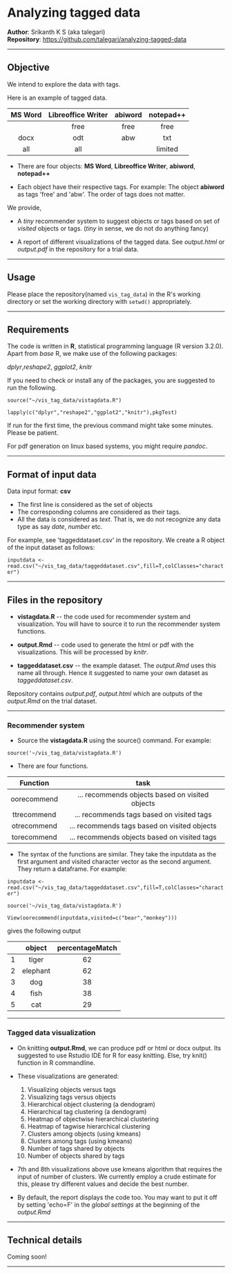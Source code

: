 # Analyzing tagged data
**Author**: Srikanth K S (aka talegari)  
**Repository**: https://github.com/talegari/analyzing-tagged-data

----

## Objective

We intend to explore the data with tags.

Here is an example of tagged data.



| MS Word | Libreoffice Writer | abiword | notepad++ |
|:---------:|:--------------------:|:---------:|:-----------:|
|         | free               | free    | free      |
| docx    | odt                | abw     | txt       |
| all     | all                |         | limited   | |




* There are four objects: **MS Word**, **Libreoffice Writer**, **abiword**, **notepad++**

* Each object have their respective tags. For example: The object **abiword** as tags 'free' and 'abw'. The order of tags does not matter.

We provide,

* A *tiny* recommender system to suggest objects or tags based on set of *visited* objects or tags. (*tiny* in sense, we do not do anything fancy)

* A report of different visualizations of the tagged data. See *output.html* or *output.pdf* in the repository for a trial data.

----

## Usage

Please place the repository(named `vis_tag_data`) in the R's working directory or set the working directory with `setwd()` appropriately.

----

## Requirements

The code is written in **R**, statistical programming language (R version 3.2.0). Apart from *base* R, we make use of the following packages:

*dplyr*,*reshape2*, *ggplot2*, *knitr*

If you need to check or install any of the packages, you are suggested to run the following.


`source("~/vis_tag_data/vistagdata.R")`

`lapply(c("dplyr","reshape2","ggplot2","knitr"),pkgTest)`

If run for the first time, the previous command might take some minutes. Please be patient.

For pdf generation on linux based systems, you might require *pandoc*.

----

## Format of input data

Data input format: **csv**

* The first line is considered as the set of objects
* The corresponding columns are considered as their tags.
* All the data is considered as *text*. That is, we do not recognize any data type as say *date*, *number* etc.

For example, see 'taggeddataset.csv' in the repository. We create a R object of the input dataset as follows:

<code>inputdata <- read.csv("~/vis_tag_data/taggeddataset.csv",fill=T,colClasses="character")</code>

----

## Files in the repository

* **vistagdata.R** -- the code used for recommender system and visualization. You will have to source it to run the recommender system functions.

* **output.Rmd** -- code used to generate the html or pdf with the visualizations. This will be processed by *knitr*.

* **taggeddataset.csv** -- the example dataset. The *output.Rmd* uses this name all through. Hence it suggested to name your own dataset as *taggeddataset.csv*.

Repository contains *output.pdf*, *output.html* which are outputs of the *output.Rmd* on the trial dataset.

----

### Recommender system

* Source the **vistagdata.R** using the source() command. For example:

`source('~/vis_tag_data/vistagdata.R')`

* There are four functions.



|   Function  |                     task                     |
|:-----------:|:--------------------------------------------:|
| oorecommend | ... recommends  objects based on visited objects |
| ttrecommend | ... recommends tags based on visited tags |
| otrecommend | ... recommends tags based on visited objects |
| torecommend | ... recommends objects based on visited tags |


* The syntax of the functions are similar. They take the inputdata as the first argument and visited character vector as the second argument. They return a dataframe. For example:

`inputdata <- read.csv("~/vis_tag_data/taggeddataset.csv",fill=T,colClasses="character")`

`source('~/vis_tag_data/vistagdata.R')`

`View(oorecommend(inputdata,visited=c("bear","monkey")))`


gives the following output

|   |  object  | percentageMatch |
|---|:--------:|:---------------:|
| 1 | tiger    |               62 |
| 2 | elephant |               62 |
| 3 | dog      |               38 |
| 4 | fish     |               38 |
| 5 | cat      |               29 |

----

### Tagged data visualization

* On knitting **output.Rmd**, we can produce pdf or html or docx output. Its suggested to use Rstudio IDE for R for easy knitting. Else, try knit() function in R commandline.

* These visualizations are generated:

    1. Visualizing objects versus tags
    2. Visualizing tags versus objects
    3. Hierarchical object clustering (a dendogram)
    4. Hierarchical tag clustering (a dendogram)
    5. Heatmap of objectwise hierarchical clustering
    6. Heatmap of tagwise hierarchical clustering
    7. Clusters among objects (using kmeans)
    8. Clusters among tags (using kmeans)
    9. Number of tags shared by objects
    10. Number of objects shared by tags

* 7th and 8th visualizations above use kmeans algorithm that requires the input of number of clusters. We currently employ a crude estimate for this, please try different values and decide the best number.

* By default, the report displays the code too. You may want to put it off by setting 'echo=F' in the *global settings* at the beginning of the *output.Rmd*

----

## Technical details

Coming soon!

----